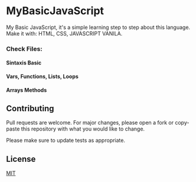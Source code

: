 # MyBasicJavaScript
My Basic JavaScript, it's a simple learning step to step about this language. 
Make it with: HTML, CSS, JAVASCRIPT VANILA.

### Check Files:
#### Sintaxis Basic
#### Vars, Functions, Lists, Loops
#### Arrays Methods

## Contributing
Pull requests are welcome. For major changes, please open a fork or copy-paste this repository with what you would like to change.

Please make sure to update tests as appropriate.

## License
[MIT](https://choosealicense.com/licenses/mit/)
